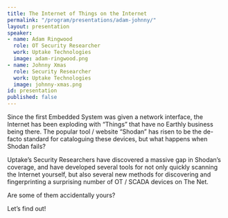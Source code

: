 ```yaml
---
title: The Internet of Things on the Internet
permalink: "/program/presentations/adam-johnny/"
layout: presentation
speaker:
- name: Adam Ringwood
  role: OT Security Researcher
  work: Uptake Technologies
  image: adam-ringwood.png
- name: Johnny Xmas
  role: Security Researcher
  work: Uptake Technologies
  image: johnny-xmas.png
id: presentation
published: false
---
```


Since the first Embedded System was given a network interface, the Internet has been exploding with “Things” that have no Earthly business being there. The popular tool / website “Shodan” has risen to be the de-facto standard for cataloguing these devices, but what happens when Shodan fails?

Uptake’s Security Researchers have discovered a massive gap in Shodan’s coverage, and have developed several tools for not only quickly scanning the Internet yourself, but also several new methods for discovering and fingerprinting a surprising number of OT / SCADA devices on The Net.

Are some of them accidentally yours?

Let’s find out!